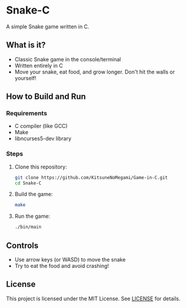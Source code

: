 # Snake-C

A simple Snake game written in C.

## What is it?

- Classic Snake game in the console/terminal
- Written entirely in C
- Move your snake, eat food, and grow longer. Don't hit the walls or yourself!

## How to Build and Run

### Requirements

- C compiler (like GCC)
- Make
- libncurses5-dev library

### Steps

1. Clone this repository:

   ```bash
   git clone https://github.com/KitsuneNoMegami/Game-in-C.git
   cd Snake-C
   ```

2. Build the game:

   ```bash
   make
   ```

3. Run the game:
   ```bash
   ./bin/main
   ```

## Controls

- Use arrow keys (or WASD) to move the snake
- Try to eat the food and avoid crashing!

## License

This project is licensed under the MIT License. See [LICENSE](../LICENSE) for details.
